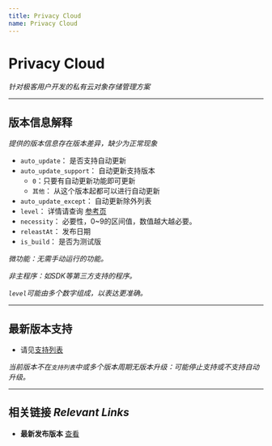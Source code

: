 ```yaml
---
title: Privacy Cloud
name: Privacy Cloud
---
```

# Privacy Cloud

*针对极客用户开发的私有云对象存储管理方案*

---

## 版本信息解释

*提供的版本信息存在版本差异，缺少为正常现象*

- `auto_update`： 是否支持自动更新
- `auto_update_support`： 自动更新支持版本
  - `0`：只要有自动更新功能即可更新
  - `其他`： 从这个版本起都可以进行自动更新
- `auto_update_except`： 自动更新除外列表
- `level`： 详情请查询 [参考页](./i_level.md)
- `necessity`： 必要性，0~9的区间值，数值越大越必要。
- `releastAt`： 发布日期
- `is_build`： 是否为测试版

*微功能：无需手动运行的功能。*

*非主程序：如SDK等第三方支持的程序。*

*`level`可能由多个数字组成，以表达更准确。*

---

## 最新版本支持

- 请见[支持列表](./support_status.md)

*当前版本不在`支持列表`中或多个版本周期无版本升级：可能停止支持或不支持自动升级。*

---

## 相关链接 *Relevant Links*

- **最新发布版本** [查看](./lastest.md)
